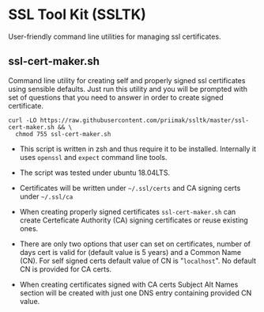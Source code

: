 SSL Tool Kit (SSLTK)
====================

User-friendly command line utilities for managing ssl certificates.

ssl-cert-maker.sh
-----------------

Command line utility for creating self and properly signed
ssl certificates using sensible defaults. Just run this utility
and you will be prompted with set of questions that you need to answer
in order to create signed certificate. 

```
curl -LO https://raw.githubusercontent.com/priimak/ssltk/master/ssl-cert-maker.sh && \
  chmod 755 ssl-cert-maker.sh
``` 

* This script is written in zsh and thus require it to be installed.
Internally it uses `openssl` and `expect` command line tools.

* The script was tested under ubuntu 18.04LTS.

* Certificates will be written under `~/.ssl/certs` and CA signing certs
under `~/.ssl/ca`
 
* When creating properly signed certificates `ssl-cert-maker.sh` can 
create Certeficate Authority (CA) signing certificates or reuse 
existing ones.

* There are only two options that user can set on certificates, number of
days cert is valid for (default value is 5 years) and a Common Name (CN).
For self signed certs default value of CN is "`localhost`". No default CN
is provided for CA certs.

* When creating certificates signed with CA certs Subject Alt Names section
will be created with just one DNS entry containing provided CN value.
